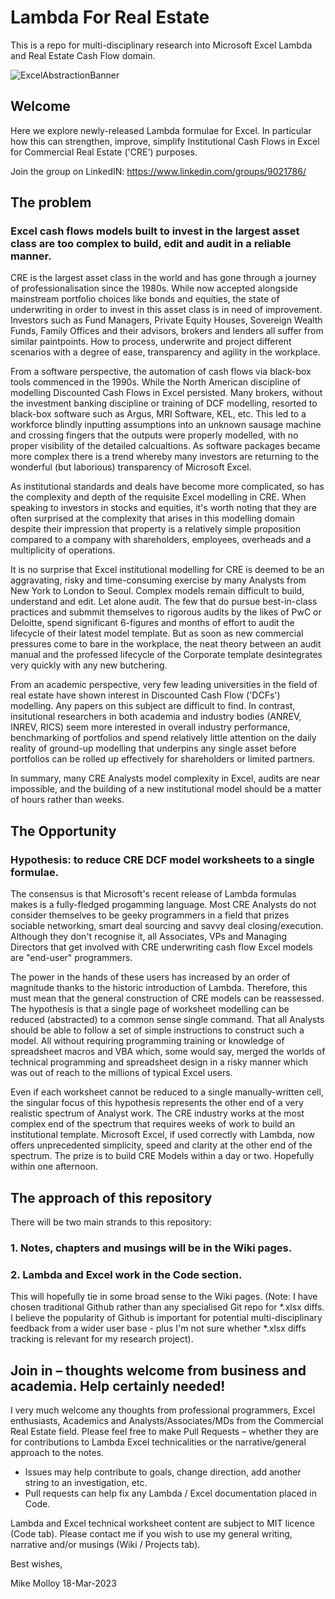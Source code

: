 # Lambda For Real Estate
This is a repo for multi-disciplinary research into Microsoft Excel Lambda and Real Estate Cash Flow domain.

![ExcelAbstractionBanner](https://user-images.githubusercontent.com/6385058/226100282-2cd67eef-2942-4cee-918f-21520380bec9.png)

## Welcome
Here we explore newly-released Lambda formulae for Excel. In particular how this can strengthen, improve, simplify Institutional Cash Flows in Excel for Commercial Real Estate ('CRE') purposes.

Join the group on LinkedIN: https://www.linkedin.com/groups/9021786/


## The problem

### Excel cash flows models built to invest in the largest asset class are too complex to build, edit and audit in a reliable manner.

CRE is the largest asset class in the world and has gone through a journey of professionalisation since the 1980s.  While now accepted alongside mainstream portfolio choices like bonds and equities, the state of underwriting in order to invest in this asset class is in need of improvement.  Investors such as Fund Managers, Private Equity Houses, Sovereign Wealth Funds, Family Offices and their advisors, brokers and lenders all suffer from similar paintpoints.  How to process, underwrite and project different scenarios with a degree of ease, transparency and agility in the workplace.

From a software perspective, the automation of cash flows via black-box tools commenced in the 1990s. While the North American discipline of modelling Discounted Cash Flows in Excel persisted. Many brokers, without the investment banking discipline or training of DCF modelling, resorted to black-box software such as Argus, MRI Software, KEL, etc. This led to a workforce blindly inputting assumptions into an unknown sausage machine and crossing fingers that the outputs were properly modelled, with no proper visibility of the detailed calcualtions. As software packages became more complex there is a trend whereby many investors are returning to the wonderful (but laborious) transparency of Microsoft Excel.

As institutional standards and deals have become more complicated, so has the complexity and depth of the requisite Excel modelling in CRE. When speaking to investors in stocks and equities, it's worth noting that they are often surprised at the complexity that arises in this modelling domain despite their impression that property is a relatively simple proposition compared to a company with shareholders, employees, overheads and a multiplicity of operations.

It is no surprise that Excel institutional modelling for CRE is deemed to be an aggravating, risky and time-consuming exercise by many Analysts from New York to London to Seoul. Complex models remain difficult to build, understand and edit. Let alone audit. The few that do pursue best-in-class practices and submmit themselves to rigorous audits by the likes of PwC or Deloitte, spend significant 6-figures and months of effort to audit the lifecycle of their latest model template. But as soon as new commercial pressures come to bare in the workplace, the neat theory between an audit manual and the professed lifecycle of the Corporate template desintegrates very quickly with any new butchering.

From an academic perspective, very few leading universities in the field of real estate have shown interest in Discounted Cash Flow ('DCFs') modelling. Any papers on this subject are difficult to find. In contrast, insitutional researchers in both academia and industry bodies (ANREV, INREV, RICS) seem more interested in overall industry performance, benchmarking of portfolios and spend relatively little attention on the daily reality of ground-up modelling that underpins any single asset before portfolios can be rolled up effectively for shareholders  or limited partners.

In summary, many CRE Analysts model complexity in Excel, audits are near impossible, and the building of a new institutional model should be a matter of hours rather than weeks.

## The Opportunity

### Hypothesis: to reduce CRE DCF model worksheets to a single formulae.

The consensus is that Microsoft's recent release of Lambda formulas makes is a fully-fledged progamming language. Most CRE Analysts do not consider themselves to be geeky programmers in a field that prizes sociable networking, smart deal sourcing and savvy deal closing/execution. Although they don't recognise it, all Associates, VPs and Managing Directors that get involved with CRE underwriting cash flow Excel models are "end-user" programmers.

The power in the hands of these users has increased by an order of magnitude thanks to the historic introduction of Lambda. Therefore, this must mean that the general construction of CRE models can be reassessed. The hypothesis is that a single page of worksheet modelling can be reduced (abstracted) to a common sense single command. That all Analysts should be able to follow a set of simple instructions to construct such a model. All without requiring programming training or knowledge of spreadsheet macros and VBA which, some would say, merged the worlds of technical programming and spreadsheet design in a risky manner which was out of reach to the millions of typical Excel users.

Even if each worksheet cannot be reduced to a single manually-written cell, the singular focus of this hypothesis represents the other end of a very realistic spectrum of Analyst work. The CRE industry works at the most complex end of the spectrum that requires weeks of work to build an institutional template. Microsoft Excel, if used correctly with Lambda, now offers unprecedented simplicity, speed and clarity at the other end of the spectrum. The prize is to build CRE Models within a day or two. Hopefully within one afternoon.

## The approach of this repository

There will be two main strands to this repository:

### 1. Notes, chapters and musings will be in the Wiki pages.

### 2. Lambda and Excel work in the Code section.
This will hopefully tie in some broad sense to the Wiki pages. (Note: I have chosen traditional Github rather than any specialised Git repo for *.xlsx diffs.  I believe the popularity of Github is important for potential multi-disciplinary feedback from a wider user base - plus I'm not sure whether *.xlsx diffs tracking is relevant for my research project).


## Join in – thoughts welcome from business and academia. Help certainly needed!
I very much welcome any thoughts from professional programmers, Excel enthusiasts, Academics and Analysts/Associates/MDs from the Commercial Real Estate field. Please feel free to make Pull Requests – whether they are for contributions to Lambda Excel technicalities or the narrative/general approach to the notes.
- Issues may help contribute to goals, change direction, add another string to an investigation, etc.
- Pull requests can help fix any Lambda / Excel documentation placed in Code.

Lambda and Excel technical worksheet content are subject to MIT licence (Code tab).  Please contact me if you wish to use my general writing, narrative and/or musings (Wiki / Projects tab).

Best wishes,

Mike Molloy
18-Mar-2023
